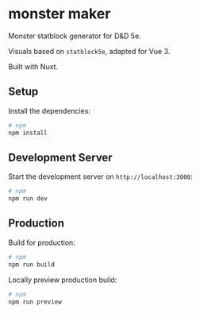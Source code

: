 # monster maker

Monster statblock generator for D&D 5e.

Visuals based on `statblock5e`, adapted for Vue 3.

Built with Nuxt.

## Setup

Install the dependencies:

```bash
# npm
npm install

```

## Development Server

Start the development server on `http://localhost:3000`:

```bash
# npm
npm run dev
```

## Production

Build for production:

```bash
# npm
npm run build
```

Locally preview production build:

```bash
# npm
npm run preview
```
